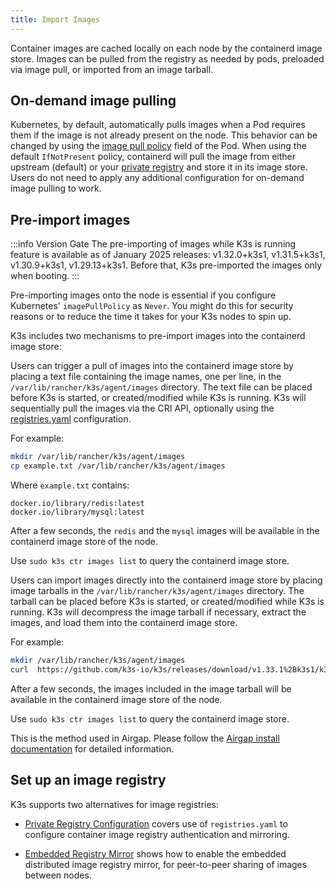 ```yaml
---
title: Import Images
---
```


Container images are cached locally on each node by the containerd image store. Images can be pulled from the registry as needed by pods, preloaded via image pull, or imported from an image tarball.

## On-demand image pulling

Kubernetes, by default, automatically pulls images when a Pod requires them if the image is not already present on the node. This behavior can be changed by using the [image pull policy](https://kubernetes.io/docs/concepts/containers/images/#image-pull-policy) field of the Pod. When using the default `IfNotPresent` policy, containerd will pull the image from either upstream (default) or your [private registry](../installation/private-registry.md) and store it in its image store. Users do not need to apply any additional configuration for on-demand image pulling to work.


## Pre-import images
:::info Version Gate
The pre-importing of images while K3s is running feature is available as of January 2025 releases: v1.32.0+k3s1, v1.31.5+k3s1, v1.30.9+k3s1, v1.29.13+k3s1. Before that, K3s pre-imported the images only when booting.
:::

Pre-importing images onto the node is essential if you configure Kubernetes' `imagePullPolicy` as `Never`. You might do this for security reasons or to reduce the time it takes for your K3s nodes to spin up.

K3s includes two mechanisms to pre-import images into the containerd image store:

<Tabs groupId="import-images" queryString>
<TabItem value="Online image importing" default>

Users can trigger a pull of images into the containerd image store by placing a text file containing the image names, one per line, in the `/var/lib/rancher/k3s/agent/images` directory. The text file can be placed before K3s is started, or created/modified while K3s is running. K3s will sequentially pull the images via the CRI API, optionally using the [registries.yaml](../installation/private-registry.md) configuration.

For example:

```bash
mkdir /var/lib/rancher/k3s/agent/images
cp example.txt /var/lib/rancher/k3s/agent/images
```

Where `example.txt` contains:

```
docker.io/library/redis:latest
docker.io/library/mysql:latest
```

After a few seconds, the `redis` and the `mysql` images will be available in the containerd image store of the node. 

Use `sudo k3s ctr images list` to query the containerd image store.

</TabItem>
<TabItem value="Offline image importing">

Users can import images directly into the containerd image store by placing image tarballs in the `/var/lib/rancher/k3s/agent/images` directory. The tarball can be placed before K3s is started, or created/modified while K3s is running. K3s will decompress the image tarball if necessary, extract the images, and load them into the containerd image store.

For example:

```bash
mkdir /var/lib/rancher/k3s/agent/images
curl  https://github.com/k3s-io/k3s/releases/download/v1.33.1%2Bk3s1/k3s-airgap-images-amd64.tar.zst -O  /var/lib/rancher/k3s/agent/images/k3s-airgap-images-amd64.tar.zst
```

After a few seconds, the images included in the image tarball will be available in the containerd image store of the node. 

Use `sudo k3s ctr images list` to query the containerd image store.

This is the method used in Airgap. Please follow the [Airgap install documentation](../installation/airgap.md) for detailed information.

</TabItem>
</Tabs>

## Set up an image registry

K3s supports two alternatives for image registries:

* [Private Registry Configuration](../installation/private-registry.md) covers use of `registries.yaml` to configure container image registry authentication and mirroring.

* [Embedded Registry Mirror](../installation/registry-mirror.md) shows how to enable the embedded distributed image registry mirror, for peer-to-peer sharing of images between nodes.

